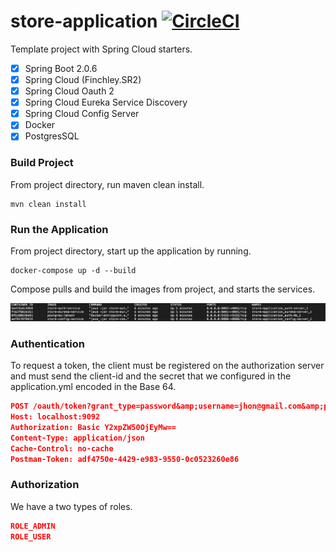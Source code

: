 # store-application [![CircleCI](https://circleci.com/gh/fbourguignon/store-api/tree/master.svg?style=svg)](https://circleci.com/gh/fbourguignon/store-application/tree/master)

Template project with Spring Cloud starters.

- [x] Spring Boot 2.0.6
- [x] Spring Cloud (Finchley.SR2)
- [x] Spring Cloud Oauth 2
- [x] Spring Cloud Eureka Service Discovery
- [x] Spring Cloud Config Server
- [x] Docker
- [x] PostgresSQL

### Build Project 
From project directory, run maven clean install.
```console
mvn clean install
```

### Run the Application

From project directory, start up the application by running.

```console
docker-compose up -d --build
```
Compose pulls and build the images from project, and starts the services.

![picture](img/docker-ps-a.png)

### Authentication
   
To request a token, the client must be registered on the authorization server and must send the client-id and the secret that we configured in the application.yml encoded in the Base 64.

   ```json
   POST /oauth/token?grant_type=password&amp;username=jhon@gmail.com&amp;password=123456 HTTP/1.1
   Host: localhost:9092
   Authorization: Basic Y2xpZW50OjEyMw==
   Content-Type: application/json
   Cache-Control: no-cache
   Postman-Token: adf4750e-4429-e983-9550-0c0523260e86
   ```
   
### Authorization

We have a two types of roles.

```json
ROLE_ADMIN
ROLE_USER   
```
